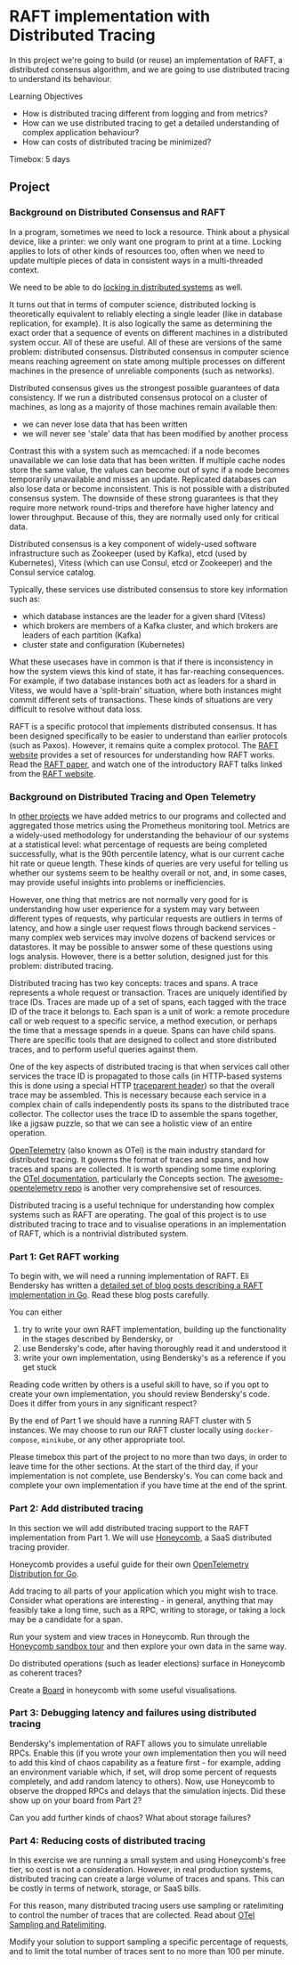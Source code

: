 # RAFT implementation with Distributed Tracing

In this project we're going to build (or reuse) an implementation of RAFT, a distributed consensus algorithm, and 
we are going to use distributed tracing to understand its behaviour. 

Learning Objectives
 - How is distributed tracing different from logging and from metrics?
 - How can we use distributed tracing to get a detailed understanding of complex application behaviour?
 - How can costs of distributed tracing be minimized?

Timebox: 5 days

## Project

### Background on Distributed Consensus and RAFT

In a program, sometimes we need to lock a resource. Think about a physical device, like a printer: we only want one program to print at a time. 
Locking applies to lots of other kinds of resources too, often when we need to update multiple pieces of data in consistent ways in a multi-threaded context.

We need to be able to do [locking in distributed systems](https://martin.kleppmann.com/2016/02/08/how-to-do-distributed-locking.html) as well. 

It turns out that in terms of computer science, distributed locking is theoretically equivalent to reliably electing a single leader (like in database replication, for example). It is also logically the same as determining the exact order that a sequence of events on different machines in a distributed system occur. All of these are useful. All of these are versions of the same problem: distributed consensus. Distributed consensus in computer science means reaching agreement on state among multiple processes on different machines in the presence of unreliable components (such as networks).

Distributed consensus gives us the strongest possible guarantees of data consistency. If we run a distributed consensus protocol on a cluster of machines, as  long as a majority of those machines remain available then:
* we can never lose data that has been written
* we will never see 'stale' data that has been modified by another process

Contrast this with a system such as memcached: if a node becomes unavailable we can lose data that has been written. If multiple cache nodes store the same value,
the values can become out of sync if a node becomes temporarily unavailable and misses an update. Replicated databases can also lose data or become inconsistent.
This is not possible with a distributed consensus system. The downside of these strong guarantees is that they require more network round-trips and therefore have higher latency and lower throughput. 
Because of this, they are normally used only for critical data. 

Distributed consensus is a key component of widely-used software infrastructure such as Zookeeper (used by Kafka), etcd (used by Kubernetes), 
Vitess (which can use Consul, etcd or Zookeeper) and the Consul service catalog.

Typically, these services use distributed consensus to store key information such as:
 * which database instances are the leader for a given shard (Vitess)
 * which brokers are members of a Kafka cluster, and which brokers are leaders of each partition (Kafka)
 * cluster state and configuration (Kubernetes)

What these usecases have in common is that if there is inconsistency in how the system views this kind of state, it has far-reaching consequences.
For example, if two database instances both act as leaders for a shard in Vitess, we would have a 'split-brain' situation, where both instances
might commit different sets of transactions. These kinds of situations are very difficult to resolve without data loss.

RAFT is a specific protocol that implements distributed consensus. It has been designed specifically to be easier
to understand than earlier protocols (such as Paxos). However, it remains quite a complex protocol. The [RAFT website](https://raft.github.io) provides 
a set of resources for understanding how RAFT works. Read the [RAFT paper](https://raft.github.io/raft.pdf), and 
watch one of the introductory RAFT talks linked from the [RAFT website](https://raft.github.io).

### Background on Distributed Tracing and Open Telemetry

In [other projects](https://github.com/CodeYourFuture/immersive-go-course/tree/main/kafka-cron) we have added metrics to our programs and collected and 
aggregated those metrics using the Prometheus monitoring tool. Metrics are a widely-used methodology for understanding the behaviour of our systems at 
a statistical level: what percentage of requests are being completed successfully, what is the 90th percentile latency, what is our current cache hit 
rate or queue length. These kinds of queries are very useful for telling us whether our systems seem to be healthy overall or not, and, in some cases, 
may provide useful insights into problems or inefficiencies.

However, one thing that metrics are not normally very good for is understanding how user experience for a system may vary between different types of 
requests, why particular requests are outliers in terms of latency, and how a single user request flows through backend services - many complex web services
may involve dozens of backend services or datastores. It may be possible to answer some of these questions using logs analysis. 
However, there is a better solution, designed just for this problem: distributed tracing. 

Distributed tracing has two key concepts: traces and spans. A trace represents a whole request or transaction. Traces are uniquely identified by trace IDs.
Traces are made up of a set of spans, each tagged with the trace ID of the trace it belongs to. Each span is a unit of work: a remote procedure call or 
web request to a specific service, a method execution, or perhaps the time that a message spends in a queue. Spans can have child spans. 
There are specific tools that are designed to collect and store distributed traces, and to perform useful queries against them. 

One of the key aspects of distributed tracing is that when services call other services the trace ID is propagated to those calls (in HTTP-based systems
this is done using a special HTTP [traceparent header](https://uptrace.dev/opentelemetry/opentelemetry-traceparent.html)) so that the 
overall trace may be assembled. This is necessary because each service in a complex chain of calls independently posts its spans to the distributed
trace collector. The collector uses the trace ID to assemble the spans together, like a jigsaw puzzle, so that we can see a holistic view of an
entire operation.

[OpenTelemetry](https://opentelemetry.io/) (also known as OTel) is the main industry standard for distributed tracing. It governs the format of traces and spans, and how traces and spans are collected. It is worth spending some time exploring the [OTel documentation](https://opentelemetry.io/docs/), particularly the Concepts
section. The [awesome-opentelemetry repo](https://github.com/magsther/awesome-opentelemetry) is another very comprehensive set of 
resources.

Distributed tracing is a useful technique for understanding how complex systems such as RAFT are operating. The goal of this project is to use distributed
tracing to trace and to visualise operations in an implementation of RAFT, which is a nontrivial distributed system.

### Part 1: Get RAFT working

To begin with, we will need a running implementation of RAFT. Eli Bendersky has written a 
[detailed set of blog posts describing a RAFT implementation in Go](https://eli.thegreenplace.net/2020/implementing-raft-part-0-introduction/).
Read these blog posts carefully. 

You can either 
 1) try to write your own RAFT implementation, building up the functionality in the stages described by Bendersky, or
 2) use Bendersky's code, after having thoroughly read it and understood it
 3) write your own implementation, using Bendersky's as a reference if you get stuck

Reading code written by others is a useful skill to have, so if you opt to create your own implementation, you should review Bendersky's code.
Does it differ from yours in any significant respect?

By the end of Part 1 we should have a running RAFT cluster with 5 instances. 
We may choose to run our RAFT cluster locally using `docker-compose`, `minikube`, or any other appropriate tool.

Please timebox this part of the project to no more than two days, in order to leave time for the other sections.
At the start of the third day, if your implementation is not complete, use Bendersky's. You can come back and complete your 
own implementation if you have time at the end of the sprint.

### Part 2: Add distributed tracing

In this section we will add distributed tracing support to the RAFT implementation from Part 1. 
We will use [Honeycomb](https://www.honeycomb.io/), a SaaS distributed tracing provider. 

Honeycomb provides a useful guide for their own 
[OpenTelemetry Distribution for Go](https://docs.honeycomb.io/getting-data-in/opentelemetry/go-distro/).

Add tracing to all parts of your application which you might wish to trace. Consider what operations are 
interesting - in general, anything that may feasibly take a long time, such as a RPC, writing to storage, or
taking a lock may be a candidate for a span. 

Run your system and view traces in Honeycomb. Run through the [Honeycomb sandbox tour](https://play.honeycomb.io/sandbox/environments/analyze-debug-tour)
and then explore your own data in the same way. 

Do distributed operations (such as leader elections) surface in Honeycomb as coherent traces?

Create a [Board](https://docs.honeycomb.io/working-with-your-data/boards/) in honeycomb with some useful visualisations.

### Part 3: Debugging latency and failures using distributed tracing

Bendersky's implementation of RAFT allows you to simulate unreliable RPCs. Enable this (if you wrote your own implementation then you will 
need to add this kind of chaos capability as a feature first - for example, adding an environment variable which, if set, will drop some percent of requests completely, and add random latency to others). 
Now, use Honeycomb to observe the dropped RPCs and delays that 
the simulation injects. Did these show up on your board from Part 2?

Can you add further kinds of chaos? What about storage failures? 

### Part 4: Reducing costs of distributed tracing

In this exercise we are running a small system and using Honeycomb's free tier, so cost is not a consideration.
However, in real production systems, distributed tracing can create a large volume of traces and spans. This can be 
costly in terms of network, storage, or SaaS bills. 

For this reason, many distributed tracing users use sampling or ratelimiting to control the number of traces that are
collected. Read about [OTel Sampling and Ratelimiting](https://uptrace.dev/opentelemetry/sampling.html).

Modify your solution to support sampling a specific percentage of requests, and to limit the total number of traces sent to no more than 100 per minute.

